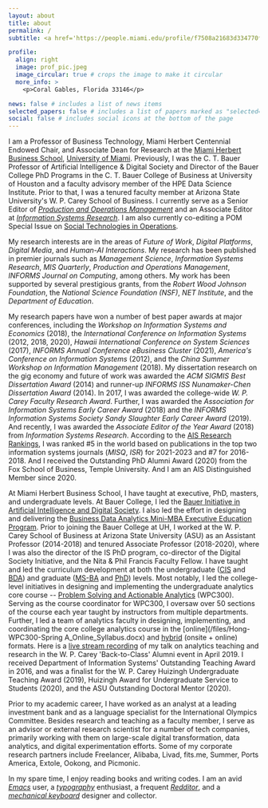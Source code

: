 ```yaml
---
layout: about
title: about
permalink: /
subtitle: <a href='https://people.miami.edu/profile/f7508a21683d334770fe03a231e454a3'>University of Miami Herbert Business School</a>

profile:
  align: right
  image: prof_pic.jpeg
  image_circular: true # crops the image to make it circular
  more_info: >
    <p>Coral Gables, Florida 33146</p>

news: false # includes a list of news items
selected_papers: false # includes a list of papers marked as "selected={true}"
social: false # includes social icons at the bottom of the page
---
```


I am a Professor of Business Technology, Miami Herbert Centennial Endowed Chair, and Associate Dean for Research at the [Miami Herbert Business School](https://www.herbert.miami.edu/), [University of Miami](https://welcome.miami.edu/). Previously, I was the C. T. Bauer Professor of Artificial Intelligence & Digital Society and Director of the Bauer College PhD Programs in the C. T. Bauer College of Business at University of Houston and a faculty advisory member of the HPE Data Science Institute. Prior to that, I was a tenured faculty member at Arizona State University's W. P. Carey School of Business. I currently serve as a Senior Editor of [*Production and Operations Management*](http://www.poms.org/journal/departments/) and an Associate Editor at [*Information Systems Research*](https://pubsonline.informs.org/page/isre/editorial-board). I am also currently co-editing a POM Special Issue on [Social Technologies in Operations](https://www.poms.org/POM%20Social%20Technology%20special%20issue.pdf?fbclid=IwAR0SfajVeeNq7pfh6EhVHaLL_vQGGrxnRUtCdMI88j8P5_EgCV7APrGTVWM).

My research interests are in the areas of *Future of Work*, *Digital Platforms*, *Digital Media*, and *Human-AI Interactions*. My research has been published in premier journals such as *Management Science*, *Information Systems Research*, *MIS Quarterly*, *Production and Operations Management*, *INFORMS Journal on Computing*, among others. My work has been supported by several prestigious grants, from the *Robert Wood Johnson Foundation*, the *National Science Foundation (NSF)*, *NET Institute*, and the *Department of Education*.

My research papers have won a number of best paper awards at major conferences, including the *Workshop on Information Systems and Economics* (2018), the *International Conference on Information Systems* (2012, 2018, 2020), *Hawaii International Conference on System Sciences* (2017), *INFORMS Annual Conference eBusiness Cluster* (2021), *America's Conference on Information Systems* (2012), and the *China Summer Workshop on Information Management* (2018). My dissertation research on the gig economy and future of work was awarded the *ACM SIGMIS Best Dissertation Award* (2014) and runner-up *INFORMS ISS Nunamaker-Chen Dissertation Award* (2014). In 2017, I was awarded the college-wide *W. P. Carey Faculty Research Award*. Further, I was awarded the *Association for Information Systems Early Career Award* (2018) and the *INFORMS Information Systems Society Sandy Slaughter Early Career Award* (2019). And recently, I was awarded the *Associate Editor of the Year Award* (2018) from *Information Systems Research*. According to the [AIS Research Rankings](https://www.aisresearchrankings.org/rankings/), I was ranked #5 in the world based on publications in the top two information systems journals (*MISQ*, *ISR*) for 2021-2023 and #7 for 2016-2018. And I received the Outstanding PhD Alumni Award (2020) from the Fox School of Business, Temple University. And I am an AIS Distinguished Member since 2020.

At Miami Herbert Business School, I have taught at executive, PhD, masters, and undergraduate levels. At Bauer College, I led the [Bauer Initiative in Artificial Intelligence and Digital Society](https://www.bauer.uh.edu/ai/). I also led the effort in designing and delivering the [Business Data Analytics Mini-MBA Executive Education Program](https://www.bauer.uh.edu/executive-education/comprehensive/#bda). Prior to joining the Bauer College at UH, I worked at the W. P. Carey School of Business at Arizona State University (ASU) as an Assistant Professor (2014-2018) and tenured Associate Professor (2018-2020), where I was also the director of the IS PhD program, co-director of the Digital Society Initiative, and the Nita & Phil Francis Faculty Fellow. I have taught and led the curriculum development at both the undergraduate ([CIS](/files/CIS360_Hong.pdf) and [BDA](/files/CIS315_Hong.docx)) and graduate ([MS-BA](/files/MSBA_Applied_Projects_Syllabus.docx) and [PhD](/files/CIS791_Hong.doc)) levels. Most notably, I led the college-level initiatives in designing and implementing the undergraduate analytics core course -- [Problem Solving and Actionable Analytics](/files/WPC300_Syllabus_2020Spring_V04.docx) (WPC300). Serving as the course coordinator for WPC300, I oversaw over 50 sections of the course each year taught by instructors from multiple departments. Further, I led a team of analytics faculty in designing, implementing, and coordinating the core college analytics course in the [online](/files/Hong-WPC300-Spring A_Online_Syllabus.docx) and [hybrid](/files/WPC300_Schedule_2020Spring.docx) (onsite + online) formats. Here is a [live stream recording](https://player.theplatform.com/p/U8-EDC/dKzF6F2_w14a/select/media/dCsGzS1z_uCq?form=html) of my talk on analytics teaching and research in the W. P. Carey 'Back-to-Class' Alumni event in April 2019. I received Department of Information Systems' Outstanding Teaching Award in 2016, and was a finalist for the W. P. Carey Huizingh Undergraduate Teaching Award (2019), Huizingh Award for Undergraduate Service to Students (2020), and the ASU Outstanding Doctoral Mentor (2020).

Prior to my academic career, I have worked as an analyst at a leading investment bank and as a language specialist for the International Olympics Committee. Besides research and teaching as a faculty member, I serve as an advisor or external research scientist for a number of tech companies, primarily working with them on large-scale digital transformation, data analytics, and digital experimentation efforts. Some of my corporate research partners include Freelancer, Alibaba, Livad, fits.me, Summer, Ports America, Extole, Ookong, and Picmonic.

In my spare time, I enjoy reading books and writing codes. I am an avid [*Emacs*](https://www.spacemacs.org/) user, a [*typography*](https://fontsinuse.com/) enthusiast, a frequent [*Redditor*](https://www.reddit.com/), and a [*mechanical keyboard*](https://www.reddit.com/r/MechanicalKeyboards/) designer and collector.